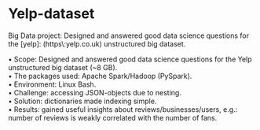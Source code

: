 # Yelp-dataset
Big Data project: Designed and answered good data science questions for the [yelp]: (https\\:yelp.co.uk) unstructured big dataset.

•	Scope: Designed and answered good data science questions for the Yelp unstructured big dataset (~8 GB). </br>
•	The packages used: Apache Spark/Hadoop (PySpark). </br>
•	Environment: Linux Bash. </br>
•	Challenge: accessing JSON-objects due to nesting. </br>
•	Solution: dictionaries made indexing simple. </br>
•	Results: gained useful insights about reviews/businesses/users, e.g.: number of reviews is weakly correlated with the number of fans. 
